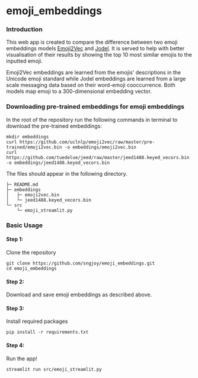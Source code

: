 # emoji_embeddings

### Introduction
This web app is created to compare the difference between two emoji embeddings models [Emoji2Vec](https://arxiv.org/pdf/1609.08359.pdf) and [Jodel](https://arxiv.org/pdf/2006.01207.pdf). It is served to help with better visualisation of their results by showing the top 10 most similar emojis to the inputted emoji.

Emoji2Vec embeddings are learned from the emojis' descriptions in the Unicode emoji standard while Jodel embeddings are learned from a large scale messaging data based on their word-emoji cooccurrence. Both models map emoji to a 300-dimensional embedding vector.


### Downloading pre-trained embeddings for emoji embeddings 
In the root of the repository run the following commands in terminal to download the pre-trained embeddings:
```
mkdir embeddings
curl https://github.com/uclnlp/emoji2vec/raw/master/pre-trained/emoji2vec.bin -o embeddings/emoji2vec.bin
curl https://github.com/tuedelue/jeed/raw/master/jeed1488.keyed_vecors.bin -o embeddings/jeed1488.keyed_vecors.bin
```
The files should appear in the following directory.
```
├─ README.md
├─ embeddings
│   ├─ emoji2vec.bin
│   └─ jeed1488.keyed_vecors.bin
└─ src
    └─ emoji_streamlit.py
```

### Basic Usage
#### Step 1:
Clone the repository 
```
git clone https://github.com/sngjoy/emoji_embeddings.git
cd emoji_embeddings
```
#### Step 2:
Download and save emoji embeddings as described above.

#### Step 3:
Install required packages

```
pip install -r requirements.txt
```
#### Step 4: 
Run the app!
```
streamlit run src/emoji_streamlit.py
